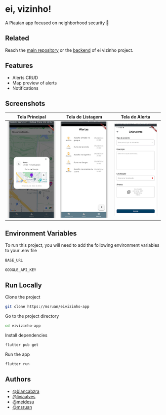 # ei, vizinho!

A Piauian app focused on neighborhood security 🌵

## Related

Reach the [main repository](https://github.com/liviaalves00/Engenharia-de-Software-III) or the [backend](https://github.com/Meidesu/eiVizinho-API) of ei vizinho project.

## Features

- Alerts CRUD
- Map preview of alerts
- Notifications

## Screenshots

| Tela Principal                                 | Tela de Listagem                              | Tela de Alerta                                |
| ---------------------------------------------- | --------------------------------------------- | --------------------------------------------- |
| ![Tela1](docs/screenshoots/details_screen.png) | ![Tela2](docs/screenshoots/alerts_screen.png) | ![Tela3](docs/screenshoots/create_screen.png) |

## Environment Variables

To run this project, you will need to add the following environment variables to your .env file

`BASE_URL`

`GOOGLE_API_KEY`

## Run Locally

Clone the project

```bash
git clone https://msruan/eivizinho-app
```

Go to the project directory

```bash
cd eivizinho-app
```

Install dependencies

```bash
flutter pub get
```

Run the app

```bash
flutter run
```

## Authors

- [@biancabzra](https://www.github.com/bianca-bezerra)
- [@liviaalves](https://www.github.com/liviaalves00)
- [@meidesu](https://www.github.com/meidesu)
- [@msruan](https://www.github.com/msruan)

<!--
## Support

For support, email alma-team@gmail.com.
 -->
<!--
## Feedback

If you have any feedback, please reach out to us at alma.team@gmail.com
 -->
